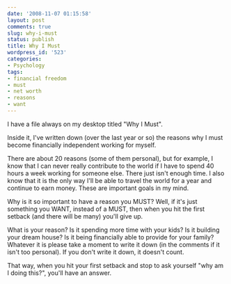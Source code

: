 ```yaml
---
date: '2008-11-07 01:15:58'
layout: post
comments: true
slug: why-i-must
status: publish
title: Why I Must
wordpress_id: '523'
categories:
- Psychology
tags:
- financial freedom
- must
- net worth
- reasons
- want
---
```


I have a file always on my desktop titled "Why I Must".

Inside it, I've written down (over the last year or so) the reasons why I must become financially independent working for myself.

There are about 20 reasons (some of them personal), but for example, I know that I can never really contribute to the world if I have to spend 40 hours a week working for someone else.  There just isn't enough time.  I also know that it is the only way I'll be able to travel the world for a year and continue to earn money.  These are important goals in my mind.

Why is it so important to have a reason you MUST?  Well, if it's just something you WANT, instead of a MUST, then when you hit the first setback (and there will be many) you'll give up.

What is your reason?  Is it spending more time with your kids?  Is it building your dream house?  Is it being financially able to provide for your family?  Whatever it is please take a moment to write it down (in the comments if it isn't too personal).  If you don't write it down, it doesn't count.

That way, when you hit your first setback and stop to ask yourself "why am I doing this?", you'll have an answer.
